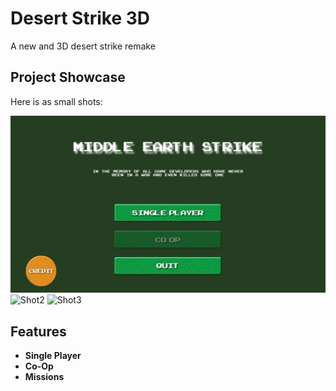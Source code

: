 # Desert Strike 3D

A new and 3D desert strike remake

## Project Showcase

Here is as small shots:

![Shot1](https://raw.githubusercontent.com/omidshahbazi/omidshahbazi.github.io/master/Materials/DesertStrike3D/Shot1.PNG)
![Shot2](https://raw.githubusercontent.com/omidshahbazi/omidshahbazi.github.io/master/Materials/DesertStrike3D/Shot2.PNG)
![Shot3](https://raw.githubusercontent.com/omidshahbazi/omidshahbazi.github.io/master/Materials/DesertStrike3D/Shot3.PNG)

## Features

* **Single Player**
* **Co-Op**
* **Missions**
